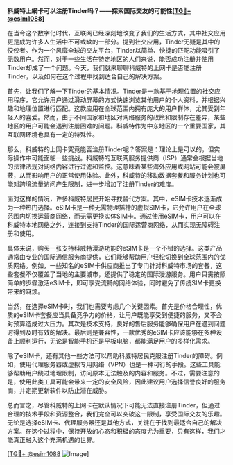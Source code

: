**科威特上網卡可以注册Tinder吗？——探索国际交友的可能性[[TG💪+ @esim1088](https://t.me/s/esim1088)]**

在当今这个数字化时代，互联网已经深刻地改变了我们的生活方式，其中社交应用更是成为许多人生活中不可或缺的一部分。提到社交应用，Tinder无疑是其中的佼佼者。作为一个风靡全球的交友平台，Tinder以简单、快捷的匹配功能吸引了无数用户。然而，对于一些生活在特定地区的人们来说，能否成功注册并使用Tinder却成了一个问题。今天，我们就来聊聊科威特的上网卡是否能注册Tinder，以及如何在这个过程中找到适合自己的解决方案。

首先，让我们了解一下Tinder的基本情况。Tinder是一款基于地理位置的社交应用程序，它允许用户通过滑动屏幕的方式快速浏览其他用户的个人资料，并根据兴趣和地理位置进行匹配。这款应用在全球范围内拥有庞大的用户群体，尤其受到年轻人的喜爱。然而，由于不同国家和地区对网络服务的政策和限制存在差异，某些地区的用户可能会遇到注册困难的问题。科威特作为中东地区的一个重要国家，其互联网环境也具有一定的特殊性。

那么，科威特的上网卡究竟能否注册Tinder呢？答案是：理论上是可以的，但实际操作中可能面临一些挑战。科威特的互联网服务提供商（ISP）通常会根据当地的法律法规对网络内容进行过滤和监控。这意味着某些海外应用或网站可能会被屏蔽，从而影响用户的正常使用体验。此外，科威特的移动数据套餐和服务计划也可能对跨境流量访问产生限制，进一步增加了注册Tinder的难度。

面对这样的情况，许多科威特居民开始寻找替代方案。其中，eSIM卡技术逐渐成为一种热门选择。eSIM卡是一种无需物理插槽的虚拟SIM卡，它允许用户在全球范围内切换运营商网络，而无需更换实体SIM卡。通过使用eSIM卡，用户可以在科威特本地网络之外，连接到支持Tinder的国际运营商网络，从而实现无障碍注册和使用。

具体来说，购买一张支持科威特漫游功能的eSIM卡是一个不错的选择。这类产品通常由专业的国际通信服务商提供，它们能够帮助用户轻松切换到全球范围内的优质网络。例如，一些知名的eSIM卡供应商推出了专门针对科威特市场的套餐，这些套餐不仅覆盖了当地的主要城市，还提供了稳定的国际漫游服务。用户只需按照简单的步骤激活eSIM卡，即可享受流畅的网络体验，同时避免了传统SIM卡更换带来的麻烦。

当然，在选择eSIM卡时，我们也需要考虑几个关键因素。首先是价格合理性，优质的eSIM卡套餐应当具备竞争力的价格，让用户既能享受到便捷的服务，又不会对预算造成过大压力。其次是技术支持，良好的售后服务能够确保用户在遇到问题时得到及时有效的解决。最后则是兼容性，一款优秀的eSIM卡应该能够在多种设备上顺利运行，无论是智能手机还是平板电脑，都能满足用户的多样化需求。

除了eSIM卡，还有其他一些方法可以帮助科威特居民克服注册Tinder的障碍。例如，使用代理服务器或虚拟专用网络（VPN）也是一种可行的手段。这些工具能够帮助用户绕过地理限制，访问原本无法触及的内容和服务。不过，需要注意的是，使用此类工具可能会带来一定的安全风险，因此建议用户选择信誉良好的服务商，并定期更新软件以防止潜在威胁。

总而言之，尽管科威特的上网卡在默认情况下可能无法直接注册Tinder，但通过合理的技术手段和资源整合，我们完全可以突破这一限制，享受国际交友的乐趣。无论是选择eSIM卡、代理服务器还是其他方式，关键在于找到最适合自己的解决方案。在这个过程中，保持开放的心态和积极的态度尤为重要，只有这样，我们才能真正融入这个充满机遇的世界。

[[TG💪+ @esim1088](https://t.me/s/esim1088) ![Image](https://i.postimg.cc/4NQfJmqS/Snipaste-2025-05-13-00-14-12.png)]